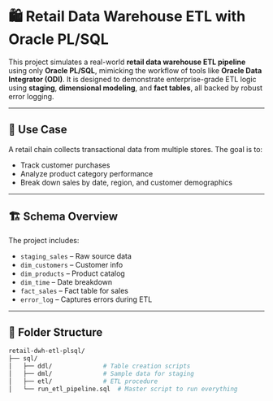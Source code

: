 # 🛍️ Retail Data Warehouse ETL with Oracle PL/SQL

This project simulates a real-world **retail data warehouse ETL pipeline** using only **Oracle PL/SQL**, mimicking the workflow of tools like **Oracle Data Integrator (ODI)**. It is designed to demonstrate enterprise-grade ETL logic using **staging**, **dimensional modeling**, and **fact tables**, all backed by robust error logging.

---

## 🧠 Use Case

A retail chain collects transactional data from multiple stores. The goal is to:
- Track customer purchases
- Analyze product category performance
- Break down sales by date, region, and customer demographics

---

## 🏗️ Schema Overview

The project includes:
- `staging_sales` – Raw source data
- `dim_customers` – Customer info
- `dim_products` – Product catalog
- `dim_time` – Date breakdown
- `fact_sales` – Fact table for sales
- `error_log` – Captures errors during ETL

---

## 🧱 Folder Structure

```bash
retail-dwh-etl-plsql/
├── sql/
│   ├── ddl/              # Table creation scripts
│   ├── dml/              # Sample data for staging
│   ├── etl/              # ETL procedure
│   └── run_etl_pipeline.sql  # Master script to run everything
